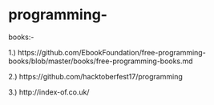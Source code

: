 # programming-
<p>books:-</p>
<p>1.) https://github.com/EbookFoundation/free-programming-books/blob/master/books/free-programming-books.md</p>
<p>2.) https://github.com/hacktoberfest17/programming<p>
<p>3.) http://index-of.co.uk/</p>
